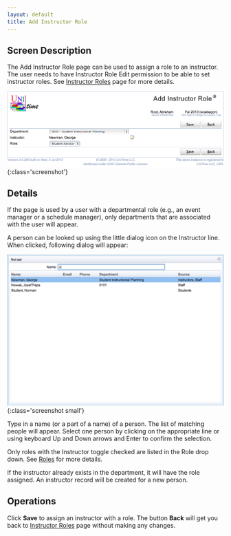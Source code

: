 ```yaml
---
layout: default
title: Add Instructor Role
---
```


## Screen Description

 The Add Instructor Role page can be used to assign a role to an instructor. The user needs to have Instructor Role Edit permission to be able to set instructor roles. See [Instructor Roles](instructor-roles) page for more details.


![Add Instructor Role](images/add-instructor-role-2.png){:class='screenshot'}

## Details


 If the page is used by a user with a departmental role (e.g., an event manager or a schedule manager), only departments that are associated with the user will appear.


 A person can be looked up using the little dialog icon on the Instructor line. When clicked, following dialog will appear:


![Add Instructor Role](images/add-instructor-role-1.png){:class='screenshot small'}


 Type in a name (or a part of a name) of a person. The list of matching people will appear. Select one person by clicking on the appropriate line or using keyboard Up and Down arrows and Enter to confirm the selection.


 Only roles with the Instructor toggle checked are listed in the Role drop down. See [Roles](http://help34.unitime.org/Roles) for more details.


 If the instructor already exists in the department, it will have the role assigned. An instructor record will be created for a new person.

## Operations


 Click **Save** to assign an instructor with a role. The button **Back** will get you back to [Instructor Roles](instructor-roles) page without making any changes.
